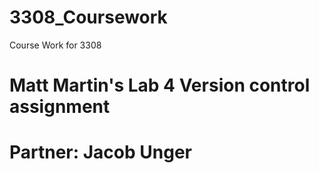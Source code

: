 # 3308_Coursework
Course Work for 3308
# Matt Martin's Lab 4 Version control assignment
# Partner: Jacob Unger
